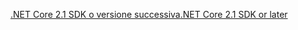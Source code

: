 [<span data-ttu-id="95688-101">.NET Core 2.1 SDK o versione successiva</span><span class="sxs-lookup"><span data-stu-id="95688-101">.NET Core 2.1 SDK or later</span></span>](https://www.microsoft.com/net/download/all)

